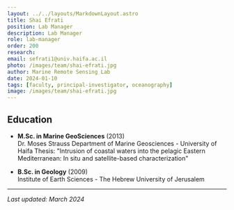 ```yaml
---
layout: ../../layouts/MarkdownLayout.astro
title: Shai Efrati
position: Lab Manager
description: Lab Manager
role: lab-manager
order: 200
research: 
email: sefrati1@univ.haifa.ac.il
photo: /images/team/shai-efrati.jpg
author: Marine Remote Sensing Lab
date: 2024-01-10
tags: [faculty, principal-investigator, oceanography]
image: /images/team/shai-efrati.jpg
---
```


## Education

- **M.Sc. in Marine GeoSciences** (2013)  
  Dr. Moses Strauss Department of Marine Geosciences - University of Haifa
  Thesis: "Intrusion of coastal waters into the pelagic Eastern Mediterranean: In situ and satellite-based characterization"

- **B.Sc. in Geology** (2009)  
  Institute of Earth Sciences - The Hebrew University of Jerusalem
---

*Last updated: March 2024*
